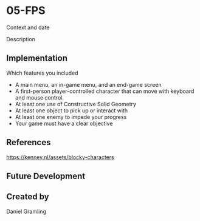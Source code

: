 # 05-FPS
Context and date

Description



## Implementation
Which features you included
* A main menu, an in-game menu, and an end-game screen
* A first-person player-controlled character that can move with keyboard and mouse control.
* At least one use of Constructive Solid Geometry
* At least one object to pick up or interact with
* At least one enemy to impede your progress
* Your game must have a clear objective
## References

https://kenney.nl/assets/blocky-characters

## Future Development

## Created by 
Daniel Gramling
